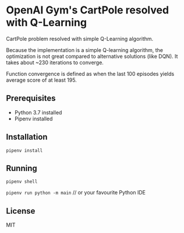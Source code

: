 # OpenAI Gym's CartPole resolved with Q-Learning

CartPole problem resolved with simple Q-Learning algorithm.

Because the implementation is a simple Q-learning algorithm, the optimization is not great compared to alternative solutions
(like DQN). It takes about ~230 iterations to converge.

Function convergence is defined as when the last 100 episodes yields average score of at least 195.

## Prerequisites
* Python 3.7 installed
* Pipenv installed

## Installation
`pipenv install`

## Running
`pipenv shell`

`pipenv run python -m main` // or your favourite Python IDE

## License
MIT
